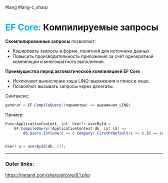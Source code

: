#lang #lang-c_sharp 
# <font color="#00b0f0">EF Core:</font> Компилируемые запросы

**Скомпилированные запросы** позволяют:  
- Кэшировать запросы в форме, понятной для источника данных.  
- Повысить производительность приложения за счёт однократной компиляции и многократного выполнения.  

**Преимущества перед автоматической компиляцией EF Core**  
  - Исключают вычисление хэша LINQ-выражения и поиск в кэше.  
  - Позволяют вызывать запросы через делегаты.  

Синтаксис:
```csharp  
делегат = EF.CompileQuery((параметры) => выражения_LINQ)  
```  
Пример:  
```csharp  
Func<ApplicationContext, int, User?> userById =  
    EF.CompileQuery((ApplicationContext db, int id) =>  
        db.Users.Include(c => c.Company).FirstOrDefault(c => c.Id == id));  


User? u = userById(db, 21);
```  


---
### Outer links:
https://metanit.com/sharp/efcore/8.1.php